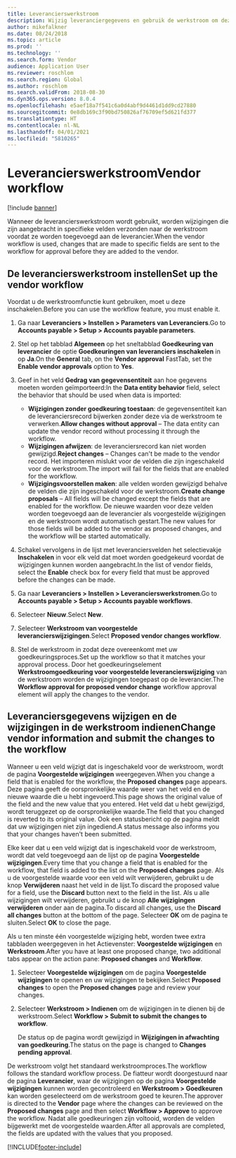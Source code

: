 ```yaml
---
title: Leverancierswerkstroom
description: Wijzig leveranciergegevens en gebruik de werkstroom om deze goed te keuren.
author: mikefalkner
ms.date: 08/24/2018
ms.topic: article
ms.prod: ''
ms.technology: ''
ms.search.form: Vendor
audience: Application User
ms.reviewer: roschlom
ms.search.region: Global
ms.author: roschlom
ms.search.validFrom: 2018-08-30
ms.dyn365.ops.version: 8.0.4
ms.openlocfilehash: e5aef18a7f541c6a0d4abf9d4461d1dd9cd27880
ms.sourcegitcommit: 0e8db169c3f90bd750826af76709ef5d621fd377
ms.translationtype: HT
ms.contentlocale: nl-NL
ms.lasthandoff: 04/01/2021
ms.locfileid: "5810265"
---
```

# <a name="vendor-workflow"></a><span data-ttu-id="42335-103">Leverancierswerkstroom</span><span class="sxs-lookup"><span data-stu-id="42335-103">Vendor workflow</span></span>

[!include [banner](../includes/banner.md)]

<span data-ttu-id="42335-104">Wanneer de leverancierswerkstroom wordt gebruikt, worden wijzigingen die zijn aangebracht in specifieke velden verzonden naar de werkstroom voordat ze worden toegevoegd aan de leverancier.</span><span class="sxs-lookup"><span data-stu-id="42335-104">When the vendor workflow is used, changes that are made to specific fields are sent to the workflow for approval before they are added to the vendor.</span></span>

## <a name="set-up-the-vendor-workflow"></a><span data-ttu-id="42335-105">De leverancierswerkstroom instellen</span><span class="sxs-lookup"><span data-stu-id="42335-105">Set up the vendor workflow</span></span>

<span data-ttu-id="42335-106">Voordat u de werkstroomfunctie kunt gebruiken, moet u deze inschakelen.</span><span class="sxs-lookup"><span data-stu-id="42335-106">Before you can use the workflow feature, you must enable it.</span></span>

1. <span data-ttu-id="42335-107">Ga naar **Leveranciers \> Instellen \> Parameters van Leveranciers**.</span><span class="sxs-lookup"><span data-stu-id="42335-107">Go to **Accounts payable \> Setup \> Accounts payable parameters**.</span></span>
2. <span data-ttu-id="42335-108">Stel op het tabblad **Algemeen** op het sneltabblad **Goedkeuring van leverancier** de optie **Goedkeuringen van leveranciers inschakelen** in op **Ja**.</span><span class="sxs-lookup"><span data-stu-id="42335-108">On the **General** tab, on the **Vendor approval** FastTab, set the **Enable vendor approvals** option to **Yes**.</span></span>
3. <span data-ttu-id="42335-109">Geef in het veld **Gedrag van gegevensentiteit** aan hoe gegevens moeten worden geïmporteerd:</span><span class="sxs-lookup"><span data-stu-id="42335-109">In the **Data entity behavior** field, select the behavior that should be used when data is imported:</span></span>

    - <span data-ttu-id="42335-110">**Wijzigingen zonder goedkeuring toestaan**: de gegevensentiteit kan de leveranciersrecord bijwerken zonder deze via de werkstroom te verwerken.</span><span class="sxs-lookup"><span data-stu-id="42335-110">**Allow changes without approval** – The data entity can update the vendor record without processing it through the workflow.</span></span>
    - <span data-ttu-id="42335-111">**Wijzigingen afwijzen**: de leveranciersrecord kan niet worden gewijzigd.</span><span class="sxs-lookup"><span data-stu-id="42335-111">**Reject changes** – Changes can't be made to the vendor record.</span></span> <span data-ttu-id="42335-112">Het importeren mislukt voor de velden die zijn ingeschakeld voor de werkstroom.</span><span class="sxs-lookup"><span data-stu-id="42335-112">The import will fail for the fields that are enabled for the workflow.</span></span>
    - <span data-ttu-id="42335-113">**Wijzigingsvoorstellen maken**: alle velden worden gewijzigd behalve de velden die zijn ingeschakeld voor de werkstroom.</span><span class="sxs-lookup"><span data-stu-id="42335-113">**Create change proposals** – All fields will be changed except the fields that are enabled for the workflow.</span></span> <span data-ttu-id="42335-114">De nieuwe waarden voor deze velden worden toegevoegd aan de leverancier als voorgestelde wijzigingen en de werkstroom wordt automatisch gestart.</span><span class="sxs-lookup"><span data-stu-id="42335-114">The new values for those fields will be added to the vendor as proposed changes, and the workflow will be started automatically.</span></span>

4. <span data-ttu-id="42335-115">Schakel vervolgens in de lijst met leveranciersvelden het selectievakje **Inschakelen** in voor elk veld dat moet worden goedgekeurd voordat de wijzigingen kunnen worden aangebracht.</span><span class="sxs-lookup"><span data-stu-id="42335-115">In the list of vendor fields, select the **Enable** check box for every field that must be approved before the changes can be made.</span></span>
5. <span data-ttu-id="42335-116">Ga naar **Leveranciers \> Instellen \> Leverancierswerkstromen**.</span><span class="sxs-lookup"><span data-stu-id="42335-116">Go to **Accounts payable \> Setup \> Accounts payable workflows**.</span></span>
6. <span data-ttu-id="42335-117">Selecteer **Nieuw**.</span><span class="sxs-lookup"><span data-stu-id="42335-117">Select **New**.</span></span>
7. <span data-ttu-id="42335-118">Selecteer **Werkstroom van voorgestelde leverancierswijzigingen**.</span><span class="sxs-lookup"><span data-stu-id="42335-118">Select **Proposed vendor changes workflow**.</span></span> 
8. <span data-ttu-id="42335-119">Stel de werkstroom in zodat deze overeenkomt met uw goedkeuringsproces.</span><span class="sxs-lookup"><span data-stu-id="42335-119">Set up the workflow so that it matches your approval process.</span></span> <span data-ttu-id="42335-120">Door het goedkeuringselement **Werkstroomgoedkeuring voor voorgestelde leverancierswijziging** van de werkstroom worden de wijzigingen toegepast op de leverancier.</span><span class="sxs-lookup"><span data-stu-id="42335-120">The **Workflow approval for proposed vendor change** workflow approval element will apply the changes to the vendor.</span></span>

## <a name="change-vendor-information-and-submit-the-changes-to-the-workflow"></a><span data-ttu-id="42335-121">Leveranciersgegevens wijzigen en de wijzigingen in de werkstroom indienen</span><span class="sxs-lookup"><span data-stu-id="42335-121">Change vendor information and submit the changes to the workflow</span></span>

<span data-ttu-id="42335-122">Wanneer u een veld wijzigt dat is ingeschakeld voor de werkstroom, wordt de pagina **Voorgestelde wijzigingen** weergegeven.</span><span class="sxs-lookup"><span data-stu-id="42335-122">When you change a field that is enabled for the workflow, the **Proposed changes** page appears.</span></span> <span data-ttu-id="42335-123">Deze pagina geeft de oorspronkelijke waarde weer van het veld en de nieuwe waarde die u hebt ingevoerd.</span><span class="sxs-lookup"><span data-stu-id="42335-123">This page shows the original value of the field and the new value that you entered.</span></span> <span data-ttu-id="42335-124">Het veld dat u hebt gewijzigd, wordt teruggezet op de oorspronkelijke waarde.</span><span class="sxs-lookup"><span data-stu-id="42335-124">The field that you changed is reverted to its original value.</span></span> <span data-ttu-id="42335-125">Ook een statusbericht op de pagina meldt dat uw wijzigingen niet zijn ingediend.</span><span class="sxs-lookup"><span data-stu-id="42335-125">A status message also informs you that your changes haven't been submitted.</span></span> 

<span data-ttu-id="42335-126">Elke keer dat u een veld wijzigt dat is ingeschakeld voor de werkstroom, wordt dat veld toegevoegd aan de lijst op de pagina **Voorgestelde wijzigingen**.</span><span class="sxs-lookup"><span data-stu-id="42335-126">Every time that you change a field that is enabled for the workflow, that field is added to the list on the **Proposed changes** page.</span></span> <span data-ttu-id="42335-127">Als u de voorgestelde waarde voor een veld wilt verwijderen, gebruikt u de knop **Verwijderen** naast het veld in de lijst.</span><span class="sxs-lookup"><span data-stu-id="42335-127">To discard the proposed value for a field, use the **Discard** button next to the field in the list.</span></span> <span data-ttu-id="42335-128">Als u alle wijzigingen wilt verwijderen, gebruikt u de knop **Alle wijzigingen verwijderen** onder aan de pagina.</span><span class="sxs-lookup"><span data-stu-id="42335-128">To discard all changes, use the **Discard all changes** button at the bottom of the page.</span></span> <span data-ttu-id="42335-129">Selecteer **OK** om de pagina te sluiten.</span><span class="sxs-lookup"><span data-stu-id="42335-129">Select **OK** to close the page.</span></span>

<span data-ttu-id="42335-130">Als u ten minste één voorgestelde wijziging hebt, worden twee extra tabbladen weergegeven in het Actievenster: **Voorgestelde wijzigingen** en **Werkstroom**.</span><span class="sxs-lookup"><span data-stu-id="42335-130">After you have at least one proposed change, two additional tabs appear on the action pane: **Proposed changes** and **Workflow**.</span></span>

1. <span data-ttu-id="42335-131">Selecteer **Voorgestelde wijzigingen** om de pagina **Voorgestelde wijzigingen** te openen en uw wijzigingen te bekijken.</span><span class="sxs-lookup"><span data-stu-id="42335-131">Select **Proposed changes** to open the **Proposed changes** page and review your changes.</span></span>
2. <span data-ttu-id="42335-132">Selecteer **Werkstroom \> Indienen** om de wijzigingen in te dienen bij de werkstroom.</span><span class="sxs-lookup"><span data-stu-id="42335-132">Select **Workflow \> Submit to submit the changes to workflow**.</span></span>

    <span data-ttu-id="42335-133">De status op de pagina wordt gewijzigd in **Wijzigingen in afwachting van goedkeuring**.</span><span class="sxs-lookup"><span data-stu-id="42335-133">The status on the page is changed to **Changes pending approval**.</span></span>

<span data-ttu-id="42335-134">De werkstroom volgt het standaard werkstroomproces.</span><span class="sxs-lookup"><span data-stu-id="42335-134">The workflow follows the standard workflow process.</span></span> <span data-ttu-id="42335-135">De fiatteur wordt doorgestuurd naar de pagina **Leverancier**, waar de wijzigingen op de pagina **Voorgestelde wijzigingen** kunnen worden gecontroleerd en **Werkstroom \> Goedkeuren** kan worden geselecteerd om de werkstroom goed te keuren.</span><span class="sxs-lookup"><span data-stu-id="42335-135">The approver is directed to the **Vendor** page where the changes can be reviewed on the **Proposed changes** page and then select **Workflow \> Approve** to approve the workflow.</span></span> <span data-ttu-id="42335-136">Nadat alle goedkeuringen zijn voltooid, worden de velden bijgewerkt met de voorgestelde waarden.</span><span class="sxs-lookup"><span data-stu-id="42335-136">After all approvals are completed, the fields are updated with the values that you proposed.</span></span>


[!INCLUDE[footer-include](../../includes/footer-banner.md)]